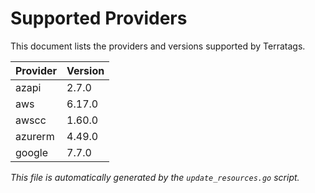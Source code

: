# Supported Providers

This document lists the providers and versions supported by Terratags.

| Provider | Version |
|----------|--------|
| azapi | 2.7.0 |
| aws | 6.17.0 |
| awscc | 1.60.0 |
| azurerm | 4.49.0 |
| google | 7.7.0 |


*This file is automatically generated by the `update_resources.go` script.*
